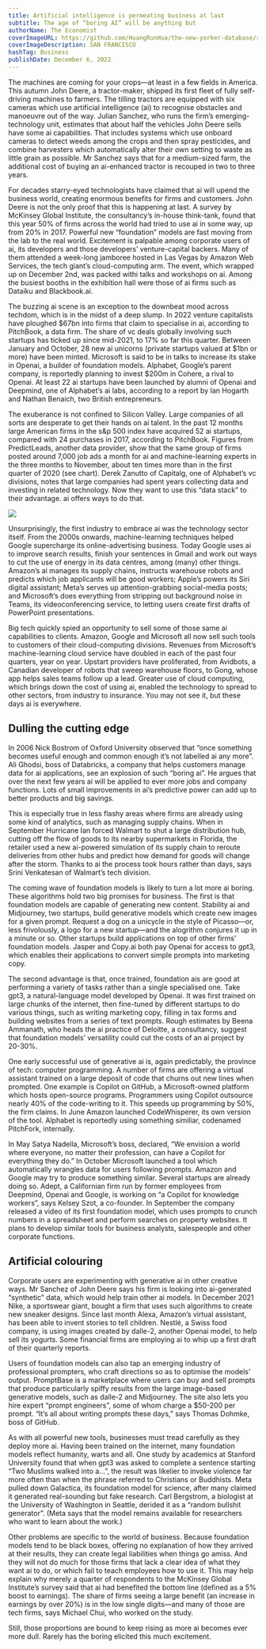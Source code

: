 ```yaml
---
title: Artificial intelligence is permeating business at last
subtitle: The age of “boring AI” will be anything but
authorName: The Economist
coverImageURL: https://github.com/HuangRunHua/the-new-yorker-database/raw/main/database/images/15.jpg
coverImageDescription: SAN FRANCISCO
hashTag: Business
publishDate: December 6, 2022
---
```


The machines are coming for your crops—at least in a few fields in America. This autumn John Deere, a tractor-maker, shipped its first fleet of fully self-driving machines to farmers. The tilling tractors are equipped with six cameras which use artificial intelligence (ai) to recognise obstacles and manoeuvre out of the way. Julian Sanchez, who runs the firm’s emerging-technology unit, estimates that about half the vehicles John Deere sells have some ai capabilities. That includes systems which use onboard cameras to detect weeds among the crops and then spray pesticides, and combine harvesters which automatically alter their own setting to waste as little grain as possible. Mr Sanchez says that for a medium-sized farm, the additional cost of buying an ai-enhanced tractor is recouped in two to three years.

For decades starry-eyed technologists have claimed that ai will upend the business world, creating enormous benefits for firms and customers. John Deere is not the only proof that this is happening at last. A survey by McKinsey Global Institute, the consultancy’s in-house think-tank, found that this year 50% of firms across the world had tried to use ai in some way, up from 20% in 2017. Powerful new “foundation” models are fast moving from the lab to the real world. Excitement is palpable among corporate users of ai, its developers and those developers’ venture-capital backers. Many of them attended a week-long jamboree hosted in Las Vegas by Amazon Web Services, the tech giant’s cloud-computing arm. The event, which wrapped up on December 2nd, was packed withi talks and workshops on ai. Among the busiest booths in the exhibition hall were those of ai firms such as Dataiku and Blackbook.ai.

The buzzing ai scene is an exception to the downbeat mood across techdom, which is in the midst of a deep slump. In 2022 venture capitalists have ploughed $67bn into firms that claim to specialise in ai, according to PitchBook, a data firm. The share of vc deals globally involving such startups has ticked up since mid-2021, to 17% so far this quarter. Between January and October, 28 new ai unicorns (private startups valued at $1bn or more) have been minted. Microsoft is said to be in talks to increase its stake in Openai, a builder of foundation models. Alphabet, Google’s parent company, is reportedly planning to invest $200m in Cohere, a rival to Openai. At least 22 ai startups have been launched by alumni of Openai and Deepmind, one of Alphabet’s ai labs, according to a report by Ian Hogarth and Nathan Benaich, two British entrepreneurs.

The exuberance is not confined to Silicon Valley. Large companies of all sorts are desperate to get their hands on ai talent. In the past 12 months large American firms in the s&p 500 index have acquired 52 ai startups, compared with 24 purchases in 2017, according to PitchBook. Figures from PredictLeads, another data provider, show that the same group of firms posted around 7,000 job ads a month for ai and machine-learning experts in the three months to November, about ten times more than in the first quarter of 2020 (see chart). Derek Zanutto of Capitalg, one of Alphabet’s vc divisions, notes that large companies had spent years collecting data and investing in related technology. Now they want to use this “data stack” to their advantage. ai offers ways to do that.

![](https://github.com/HuangRunHua/the-new-yorker-database/raw/main/database/images/16.png)

Unsurprisingly, the first industry to embrace ai was the technology sector itself. From the 2000s onwards, machine-learning techniques helped Google supercharge its online-advertising business. Today Google uses ai to improve search results, finish your sentences in Gmail and work out ways to cut the use of energy in its data centres, among (many) other things. Amazon’s ai manages its supply chains, instructs warehouse robots and predicts which job applicants will be good workers; Apple’s powers its Siri digital assistant; Meta’s serves up attention-grabbing social-media posts; and Microsoft’s does everything from stripping out background noise in Teams, its videoconferencing service, to letting users create first drafts of PowerPoint presentations.

Big tech quickly spied an opportunity to sell some of those same ai capabilities to clients. Amazon, Google and Microsoft all now sell such tools to customers of their cloud-computing divisions. Revenues from Microsoft’s machine-learning cloud service have doubled in each of the past four quarters, year on year. Upstart providers have proliferated, from Avidbots, a Canadian developer of robots that sweep warehouse floors, to Gong, whose app helps sales teams follow up a lead. Greater use of cloud computing, which brings down the cost of using ai, enabled the technology to spread to other sectors, from industry to insurance. You may not see it, but these days ai is everywhere.

## Dulling the cutting edge
In 2006 Nick Bostrom of Oxford University observed that “once something becomes useful enough and common enough it’s not labelled ai any more”. Ali Ghodsi, boss of Databricks, a company that helps customers manage data for ai applications, see an explosion of such “boring ai”. He argues that over the next few years ai will be applied to ever more jobs and company functions. Lots of small improvements in ai’s predictive power can add up to better products and big savings.

This is especially true in less flashy areas where firms are already using some kind of analytics, such as managing supply chains. When in September Hurricane Ian forced Walmart to shut a large distribution hub, cutting off the flow of goods to its nearby supermarkets in Florida, the retailer used a new ai-powered simulation of its supply chain to reroute deliveries from other hubs and predict how demand for goods will change after the storm. Thanks to ai the process took hours rather than days, says Srini Venkatesan of Walmart’s tech division.

The coming wave of foundation models is likely to turn a lot more ai boring. These algorithms hold two big promises for business. The first is that foundation models are capable of generating new content. Stability ai and Midjourney, two startups, build generative models which create new images for a given prompt. Request a dog on a unicycle in the style of Picasso—or, less frivolously, a logo for a new startup—and the alogrithm conjures it up in a minute or so. Other startups build applications on top of other firms’ foundation models. Jasper and Copy.ai both pay Openai for access to gpt3, which enables their applications to convert simple prompts into marketing copy.

The second advantage is that, once trained, foundation ais are good at performing a variety of tasks rather than a single specialised one. Take gpt3, a natural-language model developed by Openai. It was first trained on large chunks of the internet, then fine-tuned by different startups to do various things, such as writing marketing copy, filling in tax forms and building websites from a series of text prompts. Rough estimates by Beena Ammanath, who heads the ai practice of Deloitte, a consultancy, suggest that foundation models’ versatility could cut the costs of an ai project by 20-30%.

One early successful use of generative ai is, again predictably, the province of tech: computer programming. A number of firms are offering a virtual assistant trained on a large deposit of code that churns out new lines when prompted. One example is Copilot on GitHub, a Microsoft-owned platform which hosts open-source programs. Programmers using Copilot outsource nearly 40% of the code-writing to it. This speeds up programming by 50%, the firm claims. In June Amazon launched CodeWhisperer, its own version of the tool. Alphabet is reportedly using something similiar, codenamed PitchFork, internally.

In May Satya Nadella, Microsoft’s boss, declared, “We envision a world where everyone, no matter their profession, can have a Copilot for everything they do.” In October Microsoft launched a tool which automatically wrangles data for users following prompts. Amazon and Google may try to produce something similar. Several startups are already doing so. Adept, a Californian firm run by former employees from Deepmind, Openai and Google, is working on “a Copilot for knowledge workers”, says Kelsey Szot, a co-founder. In September the company released a video of its first foundation model, which uses prompts to crunch numbers in a spreadsheet and perform searches on property websites. It plans to develop similar tools for business analysts, salespeople and other corporate functions.

## Artificial colouring
Corporate users are experimenting with generative ai in other creative ways. Mr Sanchez of John Deere says his firm is looking into ai-generated “synthetic” data, which would help train other ai models. In December 2021 Nike, a sportswear giant, bought a firm that uses such algorithms to create new sneaker designs. Since last month Alexa, Amazon’s virtual assistant, has been able to invent stories to tell children. Nestlé, a Swiss food company, is using images created by dalle-2, another Openai model, to help sell its yogurts. Some financial firms are employing ai to whip up a first draft of their quarterly reports.

Users of foundation models can also tap an emerging industry of professional prompters, who craft directions so as to optimise the models’ output. PromptBase is a marketplace where users can buy and sell prompts that produce particularly spiffy results from the large image-based generative models, such as dalle-2 and Midjourney. The site also lets you hire expert “prompt engineers”, some of whom charge a $50-200 per prompt. “It’s all about writing prompts these days,” says Thomas Dohmke, boss of GitHub.

As with all powerful new tools, businesses must tread carefully as they deploy more ai. Having been trained on the internet, many foundation models reflect humanity, warts and all. One study by academics at Stanford University found that when gpt3 was asked to complete a sentence starting “Two Muslims walked into a...”, the result was likelier to invoke violence far more often than when the phrase referred to Christians or Buddhists. Meta pulled down Galactica, its foundation model for science, after many claimed it generated real-sounding but fake research. Carl Bergstrom, a biologist at the University of Washington in Seattle, derided it as a “random bullshit generator”. (Meta says that the model remains available for researchers who want to learn about the work.)

Other problems are specific to the world of business. Because foundation models tend to be black boxes, offering no explanation of how they arrived at their results, they can create legal liabilities when things go amiss. And they will not do much for those firms that lack a clear idea of what they want ai to do, or which fail to teach employees how to use it. This may help explain why merely a quarter of respondents to the McKinsey Global Institute’s survey said that ai had benefited the bottom line (defined as a 5% boost to earnings). The share of firms seeing a large benefit (an increase in earnings by over 20%) is in the low single digits—and many of those are tech firms, says Michael Chui, who worked on the study.

Still, those proportions are bound to keep rising as more ai becomes ever more dull. Rarely has the boring elicited this much excitement.